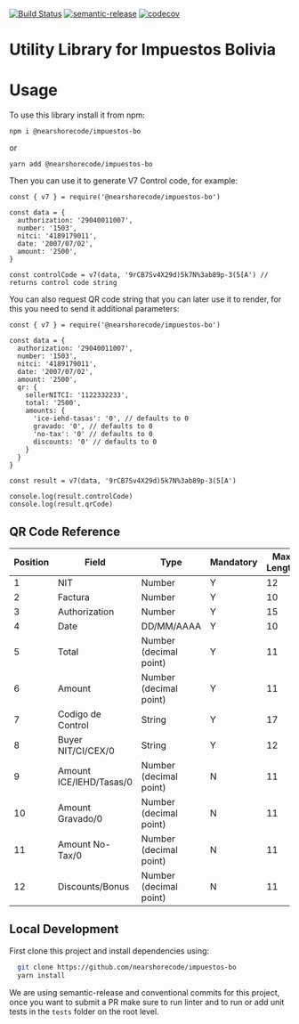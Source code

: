 
[![Build Status](https://travis-ci.org/nearshorecode/impuestos-bo.svg?branch=master)](https://travis-ci.org/nearshorecode/impuestos-bo)
[![semantic-release](https://img.shields.io/badge/%20%20%F0%9F%93%A6%F0%9F%9A%80-semantic--release-e10079.svg)](https://github.com/semantic-release/semantic-release)
[![codecov](https://codecov.io/gh/nearshorecode/impuestos-bo/branch/master/graph/badge.svg)](https://codecov.io/gh/nearshorecode/impuestos-bo)

# Utility Library for Impuestos Bolivia

# Usage

To use this library install it from npm:

```
npm i @nearshorecode/impuestos-bo
```

or

```
yarn add @nearshorecode/impuestos-bo
```

Then you can use it to generate V7 Control code, for example:

```
const { v7 } = require('@nearshorecode/impuestos-bo')

const data = {
  authorization: '29040011007',
  number: '1503',
  nitci: '4189179011',
  date: '2007/07/02',
  amount: '2500',
}

const controlCode = v7(data, '9rCB7Sv4X29d)5k7N%3ab89p-3(5[A') // returns control code string
```

You can also request QR code string that you can later use it to render, for this you need to send it additional parameters:

```
const { v7 } = require('@nearshorecode/impuestos-bo')

const data = {
  authorization: '29040011007',
  number: '1503',
  nitci: '4189179011',
  date: '2007/07/02',
  amount: '2500',
  qr: {
    sellerNITCI: '1122332233',
    total: '2500',
    amounts: {
      'ice-iehd-tasas': '0', // defaults to 0
      gravado: '0', // defaults to 0
      'no-tax': '0' // defaults to 0
      discounts: '0' // defaults to 0
    }
  }
}

const result = v7(data, '9rCB7Sv4X29d)5k7N%3ab89p-3(5[A')

console.log(result.controlCode)
console.log(result.qrCode)
```

## QR Code Reference

Position | Field | Type | Mandatory | Max Length
--- | --- | --- | --- | ---
1 | NIT | Number | Y | 12
2 | Factura | Number | Y | 10
3 | Authorization | Number | Y | 15
4 | Date | DD/MM/AAAA | Y | 10
5 | Total | Number (decimal point) | Y | 11
6 | Amount | Number (decimal point) | Y | 11
7 | Codigo de Control | String | Y | 17
8 | Buyer NIT/CI/CEX/0 | String | Y | 12
9 | Amount ICE/IEHD/Tasas/0 | Number (decimal point) | N | 11
10 | Amount Gravado/0 | Number (decimal point) | N | 11
11 | Amount No-Tax/0 | Number (decimal point) | N | 11
12 | Discounts/Bonus | Number (decimal point) | N | 11



## Local Development

First clone this project and install dependencies using:

```bash
  git clone https://github.com/nearshorecode/impuestos-bo
  yarn install
```

We are using semantic-release and conventional commits for this project, once you want to submit a PR make sure to run linter and to run or add unit tests in the `tests` folder on the root level.